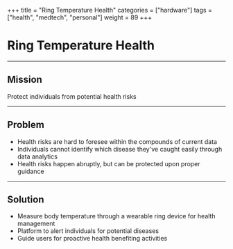 +++
title = "Ring Temperature Health"
categories = ["hardware"]
tags = ["health", "medtech", "personal"]
weight = 89
+++

# Ring Temperature Health

---

## Mission

Protect individuals from potential health risks

---

## Problem

- Health risks are hard to foresee within the compounds of current data
- Individuals cannot identify which disease they've caught easily through data analytics
- Health risks happen abruptly, but can be protected upon proper guidance

---

## Solution

- Measure body temperature through a wearable ring device for health management
- Platform to alert individuals for potential diseases
- Guide users for proactive health benefiting activities
